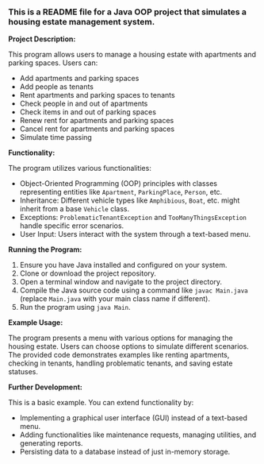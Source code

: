 ### This is a README file for a Java OOP project that simulates a housing estate management system.

**Project Description:**

This program allows users to manage a housing estate with apartments and parking spaces. Users can:

* Add apartments and parking spaces
* Add people as tenants
* Rent apartments and parking spaces to tenants
* Check people in and out of apartments
* Check items in and out of parking spaces
* Renew rent for apartments and parking spaces
* Cancel rent for apartments and parking spaces
* Simulate time passing

**Functionality:**

The program utilizes various functionalities:

* Object-Oriented Programming (OOP) principles with classes representing entities like `Apartment`, `ParkingPlace`, `Person`, etc.
* Inheritance: Different vehicle types like `Amphibious`, `Boat`, etc. might inherit from a base `Vehicle` class.
* Exceptions:  `ProblematicTenantException` and `TooManyThingsException` handle specific error scenarios.
* User Input: Users interact with the system through a text-based menu.

**Running the Program:**

1. Ensure you have Java installed and configured on your system.
2. Clone or download the project repository.
3. Open a terminal window and navigate to the project directory.
4. Compile the Java source code using a command like `javac Main.java` (replace `Main.java` with your main class name if different).
5. Run the program using `java Main`.

**Example Usage:**

The program presents a menu with various options for managing the housing estate. Users can choose options to simulate different scenarios. The provided code demonstrates examples like renting apartments, checking in tenants, handling problematic tenants, and saving estate statuses.

**Further Development:**

This is a basic example. You can extend functionality by:

* Implementing a graphical user interface (GUI) instead of a text-based menu.
* Adding functionalities like maintenance requests, managing utilities, and generating reports.
* Persisting data to a database instead of just in-memory storage.
